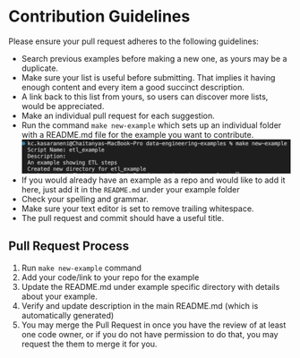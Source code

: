 # Contribution Guidelines

Please ensure your pull request adheres to the following guidelines:

- Search previous examples before making a new one, as yours may be a duplicate.
- Make sure your list is useful before submitting. That implies it having enough content and every item a good succinct description.
- A link back to this list from yours, so users can discover more lists, would be appreciated.
- Make an individual pull request for each suggestion.
- Run the command `make new-example` which sets up an individual folder with a README.md file for the example you want to contribute.
   ![make cmd example](imgs/make_cmd.png)
- If you would already have an example as a repo and would like to add it here, just add it in the `README.md` under your example folder
- Check your spelling and grammar.
- Make sure your text editor is set to remove trailing whitespace.
- The pull request and commit should have a useful title.

## Pull Request Process
1. Run `make new-example` command
2. Add your code/link to your repo for the example
3. Update the README.md under example specific directory with details about your example.
4. Verify and update description in the main README.md (which is automatically generated)
5. You may merge the Pull Request in once you have the review of at least one code owner, or if you do not have permission to do that, you may request the them to merge it for you.